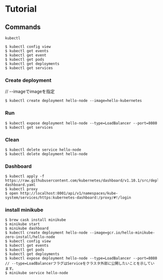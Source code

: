 # Tutorial

## Commands

`kubectl`


```
$ kubectl config view
$ kubectl get events
$ kubectl get event
$ kubectl get pods
$ kubectl get deployments
$ kubectl get services
```

### Create deployment

// --imageでimageを指定
```
$ kubectl create deployment hello-node --image=hello-kubernetes
```

### Run

```
$ kubectl expose deployment hello-node --type=LoadBalancer --port=8080
$ kubectl get services
```

### Clean

```
$ kubectl delete service hello-node
$ kubectl delete deployment hello-node
```

### Dashboard

```
$ kubectl apply -f https://raw.githubusercontent.com/kubernetes/dashboard/v1.10.1/src/deploy/recommended/kubernetes-dashboard.yaml
$ kubectl proxy
$ open http://localhost:8001/api/v1/namespaces/kube-system/services/https:kubernetes-dashboard:/proxy/#!/login
```

### install minikube 
```
$ brew cask install minikube
$ minikube start
$ minikube dashboard
$ kubectl create deployment hello-node --image=gcr.io/hello-minikube-zero-install/hello-node
$ kubectl config view
$ kubectl get events
$ kubectl get pods
$ kubectl get deployments
$ kubectl expose deployment hello-node --type=LoadBalancer --port=8080 // --type=LoadBalancerフラグはServiceをクラスタ外部に公開したいことを示しています。
$ minikube service hello-node
```
